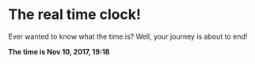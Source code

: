 # The real time clock!

Ever wanted to know what the time is? Well, your journey is about to end!

**The time is Nov 10, 2017, 19:18**